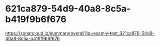 # 621ca879-54d9-40a8-8c5a-b419f9b6f676
https://sonarcloud.io/summary/overall?id=examly-test_621ca879-54d9-40a8-8c5a-b419f9b6f676

